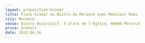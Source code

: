 ```yaml
---
layout: proposition-kismar
title: Piano Kismar au Bistro de Morancé avec Monsieur Robi
city: Morancé
venue: Bistro Associatif, 5 place de l'Eglise, 69480 Morancé
price: Gratuit
date: 2023-06-16
---
```


